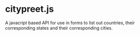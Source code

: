 # citypreet.js
A javacript based API for use in forms to list out countries, their corresponding states and their corresponding cities.

 
